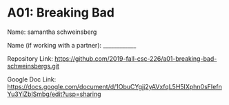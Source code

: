 # A01: Breaking Bad

Name: samantha schweinsberg

Name (if working with a partner): ____________

Repository Link: https://github.com/2019-fall-csc-226/a01-breaking-bad-schweinsbergs.git

Google Doc Link: https://docs.google.com/document/d/1ObuCYgjj2yAVxfqL5H5IXphn0sFIefnYu3YiZbISmbg/edit?usp=sharing

